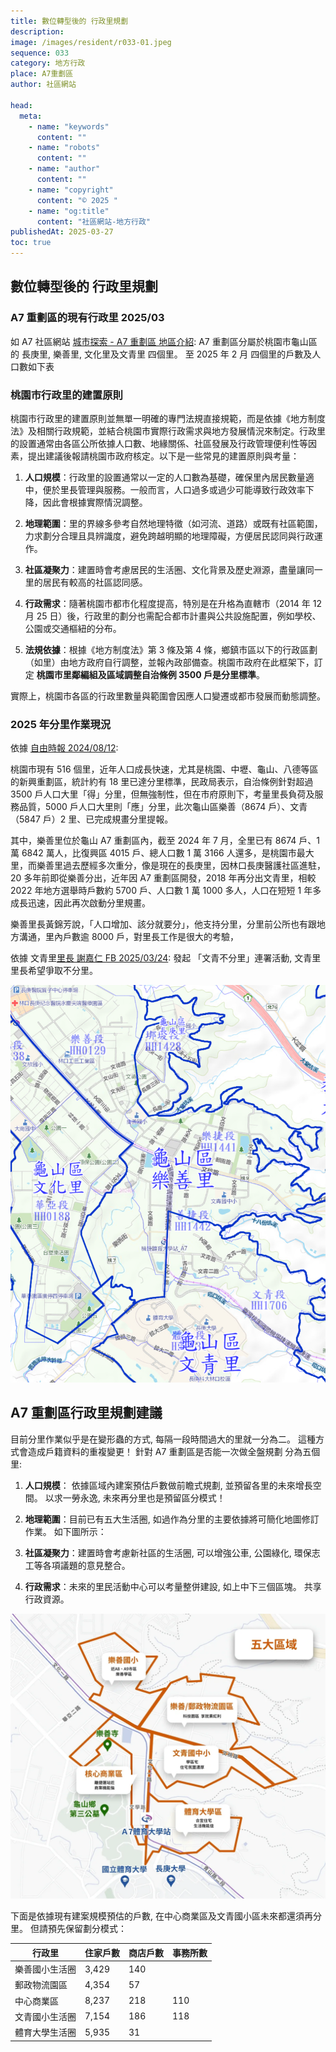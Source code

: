 ```yaml
---
title: 數位轉型後的 行政里規劃
description:
image: /images/resident/r033-01.jpeg
sequence: 033
category: 地方行政
place: A7重劃區
author: 社區網站

head:
  meta:
    - name: "keywords"
      content: ""
    - name: "robots"
      content: ""
    - name: "author"
      content: ""
    - name: "copyright"
      content: "© 2025 "
    - name: "og:title"
      content: "社區網站-地方行政"
publishedAt: 2025-03-27
toc: true
---
```


## 數位轉型後的 行政里規劃

### A7 重劃區的現有行政里 2025/03

如 A7 社區網站 <a href="https://a7kanban15.netlify.app/introduction/a7">城市探索 - A7 重劃區 地區介紹</a>: A7 重劃區分屬於桃園市龜山區的 長庚里, 樂善里, 文化里及文青里 四個里。 至 2025 年 2 月 四個里的戶數及人口數如下表

### 桃園市行政里的建置原則

桃園市行政里的建置原則並無單一明確的專門法規直接規範，而是依據《地方制度法》及相關行政規範，並結合桃園市實際行政需求與地方發展情況來制定。行政里的設置通常由各區公所依據人口數、地緣關係、社區發展及行政管理便利性等因素，提出建議後報請桃園市政府核定。以下是一些常見的建置原則與考量：

1. **人口規模**：行政里的設置通常以一定的人口數為基礎，確保里內居民數量適中，便於里長管理與服務。一般而言，人口過多或過少可能導致行政效率下降，因此會根據實際情況調整。

2. **地理範圍**：里的界線多參考自然地理特徵（如河流、道路）或既有社區範圍，力求劃分合理且具辨識度，避免跨越明顯的地理障礙，方便居民認同與行政運作。

3. **社區凝聚力**：建置時會考慮居民的生活圈、文化背景及歷史淵源，盡量讓同一里的居民有較高的社區認同感。

4. **行政需求**：隨著桃園市都市化程度提高，特別是在升格為直轄市（2014 年 12 月 25 日）後，行政里的劃分也需配合都市計畫與公共設施配置，例如學校、公園或交通樞紐的分布。

5. **法規依據**：根據《地方制度法》第 3 條及第 4 條，鄉鎮市區以下的行政區劃（如里）由地方政府自行調整，並報內政部備查。桃園市政府在此框架下，訂定 **桃園市里鄰編組及區域調整自治條例 3500 戶是分里標準**。

實際上，桃園市各區的行政里數量與範圍會因應人口變遷或都市發展而動態調整。

### 2025 年分里作業現況

依據 <a href="https://news.ltn.com.tw/amp/news/life/breakingnews/4766592?fbclid=IwY2xjawJQ5CJleHRuA2FlbQIxMQABHTM-3mSIvFO0a2jwxOnheWIVwicIIsjxlOoImfYv_CCrkVXp6i4hYQKpWQ_aem_41xyBLE22yIkGgEUx5lBTA">自由時報 2024/08/12</a>:

桃園市現有 516 個里，近年人口成長快速，尤其是桃園、中壢、龜山、八德等區的新興重劃區，統計約有 18 里已達分里標準，民政局表示，自治條例針對超過 3500 戶人口大里「得」分里，但無強制性，但在市府原則下，考量里長負荷及服務品質，5000 戶人口大里則「應」分里，此次龜山區樂善（8674 戶）、文青（5847 戶）2 里、已完成規畫分里提報。

其中，樂善里位於龜山 A7 重劃區內，截至 2024 年 7 月，全里已有 8674 戶、1 萬 6842 萬人，比復興區 4015 戶、總人口數 1 萬 3166 人還多，是桃園市最大里，而樂善里過去歷經多次重分，像是現在的長庚里，因林口長庚醫護社區進駐，20 多年前即從樂善分出，近年因 A7 重劃區開發，2018 年再分出文青里，相較 2022 年地方選舉時戶數約 5700 戶、人口數 1 萬 1000 多人，人口在短短 1 年多成長迅速，因此再次啟動分里規畫。

樂善里長黃錦芳說，「人口增加、該分就要分」，他支持分里，分里前公所也有跟地方溝通，里內戶數逾 8000 戶，對里長工作是很大的考驗，

依據 文青里<a href="https://www.facebook.com/share/p/15wP8FtGTH/">里長 謝嘉仁 FB 2025/03/24</a>: 發起 「文青不分里」連署活動, 文青里里長希望爭取不分里。

![r033-01.jpeg](/images/resident/r033-01.jpeg)

## A7 重劃區行政里規劃建議

目前分里作業似乎是在變形蟲的方式, 每隔一段時間過大的里就一分為二。 這種方式會造成戶籍資料的重複變更！ 針對 A7 重劃區是否能一次做全盤規劃 分為五個里:

1. **人口規模**： 依據區域內建案預估戶數做前瞻式規劃, 並預留各里的未來增長空間。 以求一勞永逸, 未來再分里也是預留區分模式！

2. **地理範圍**：目前已有五大生活圈, 如過作為分里的主要依據將可簡化地圖修訂作業。 如下圖所示：

3. **社區凝聚力**：建置時會考慮新社區的生活圈, 可以增強公車, 公園綠化, 環保志工等各項議題的意見整合。

4. **行政需求**：未來的里民活動中心可以考量整併建設, 如上中下三個區塊。 共享行政資源。

![r033-02.jpeg](/images/resident/r033-02.jpeg)

下面是依據現有建案規模預估的戶數, 在中心商業區及文青國小區未來都還須再分里。 但請預先保留劃分模式：

| 行政里         | 住家戶數 | 商店戶數 | 事務所數 |
| -------------- | -------- | -------- | -------- |
| 樂善國小生活圈 | 3,429    | 140      |          |
| 郵政物流園區   | 4,354    | 57       |          |
| 中心商業區     | 8,237    | 218      | 110      |
| 文青國小生活圈 | 7,154    | 186      | 118      |
| 體育大學生活圈 | 5,935    | 31       |          |
